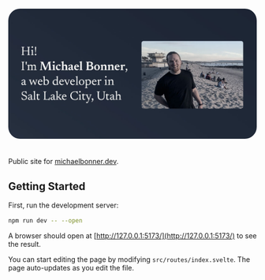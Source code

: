 <a href="https://michaelbonner.dev?utm_source=github"><img src="./static/og-image.jpg" alt="Repository for michaelbonner.dev" style="margin-bottom:20px;border-radius: 24px" /></a>

Public site for [michaelbonner.dev](https://michaelbonner.dev/).

## Getting Started

First, run the development server:

```bash
npm run dev -- --open
```

A browser should open at [http://127.0.0.1:5173/](http://127.0.0.1:5173/) to see the result.

You can start editing the page by modifying `src/routes/index.svelte`. The page auto-updates as you edit the file.
